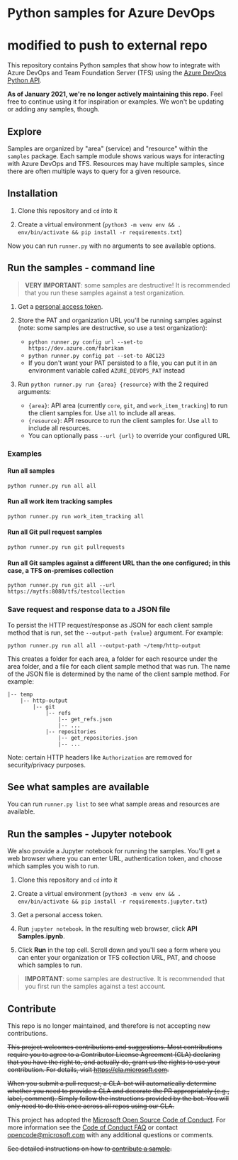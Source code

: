 # Python samples for Azure DevOps
# modified to push to external repo

This repository contains Python samples that show how to integrate with Azure DevOps and Team Foundation Server (TFS) using the [Azure DevOps Python API](https://github.com/Microsoft/azure-devops-python-api).

**As of January 2021, we're no longer actively maintaining this repo.**
Feel free to continue using it for inspiration or examples.
We won't be updating or adding any samples, though.

## Explore

Samples are organized by "area" (service) and "resource" within the `samples` package.
Each sample module shows various ways for interacting with Azure DevOps and TFS.
Resources may have multiple samples, since there are often multiple ways to query for a given resource.

## Installation

1. Clone this repository and `cd` into it

2. Create a virtual environment (`python3 -m venv env && . env/bin/activate && pip install -r requirements.txt`)

Now you can run `runner.py` with no arguments to see available options.

## Run the samples - command line

> **VERY IMPORTANT**: some samples are destructive! It is recommended that you run these samples against a test organization.

1. Get a [personal access token](https://docs.microsoft.com/azure/devops/organizations/accounts/use-personal-access-tokens-to-authenticate?view=azure-devops).

2. Store the PAT and organization URL you'll be running samples against (note: some samples are destructive, so use a test organization):
   * `python runner.py config url --set-to https://dev.azure.com/fabrikam`
   * `python runner.py config pat --set-to ABC123`
   * If you don't want your PAT persisted to a file, you can put it in an environment variable called `AZURE_DEVOPS_PAT` instead

3. Run `python runner.py run {area} {resource}` with the 2 required arguments:
   * `{area}`: API area (currently `core`, `git`, and `work_item_tracking`) to run the client samples for. Use `all` to include all areas.
   * `{resource}`: API resource to run the client samples for. Use `all` to include all resources.
   * You can optionally pass `--url {url}` to override your configured URL

### Examples

#### Run all samples

```
python runner.py run all all
```

#### Run all work item tracking samples

```
python runner.py run work_item_tracking all
```

#### Run all Git pull request samples

```
python runner.py run git pullrequests
```

#### Run all Git samples against a different URL than the one configured; in this case, a TFS on-premises collection

```
python runner.py run git all --url https://mytfs:8080/tfs/testcollection
```

### Save request and response data to a JSON file

To persist the HTTP request/response as JSON for each client sample method that is run, set the `--output-path {value}` argument. For example:

```
python runner.py run all all --output-path ~/temp/http-output
```

This creates a folder for each area, a folder for each resource under the area folder, and a file for each client sample method that was run. The name of the JSON file is determined by the name of the client sample method. For example:

```
|-- temp
    |-- http-output
        |-- git
            |-- refs
                |-- get_refs.json
                |-- ...
            |-- repositories
                |-- get_repositories.json
                |-- ...
```

Note: certain HTTP headers like `Authorization` are removed for security/privacy purposes.

## See what samples are available

You can run `runner.py list` to see what sample areas and resources are available.

## Run the samples - Jupyter notebook

We also provide a Jupyter notebook for running the samples.
You'll get a web browser where you can enter URL, authentication token, and choose which samples you wish to run.

1. Clone this repository and `cd` into it

2. Create a virtual environment (`python3 -m venv env && . env/bin/activate && pip install -r requirements.jupyter.txt`)

3. Get a personal access token.

4. Run `jupyter notebook`. In the resulting web browser, click **API Samples.ipynb**.

5. Click **Run** in the top cell. Scroll down and you'll see a form where you can enter your organization or TFS collection URL, PAT, and choose which samples to run.

> **IMPORTANT**: some samples are destructive. It is recommended that you first run the samples against a test account.

## Contribute

This repo is no longer maintained, and therefore is not accepting new contributions.

~~This project welcomes contributions and suggestions.
Most contributions require you to agree to a Contributor License Agreement (CLA) declaring that you have the right to, and actually do, grant us the rights to use your contribution.
For details, visit https://cla.microsoft.com.~~

~~When you submit a pull request, a CLA-bot will automatically determine whether you need to provide a CLA and decorate the PR appropriately (e.g., label, comment).
Simply follow the instructions provided by the bot.
You will only need to do this once across all repos using our CLA.~~

This project has adopted the [Microsoft Open Source Code of Conduct](https://opensource.microsoft.com/codeofconduct/).
For more information see the [Code of Conduct FAQ](https://opensource.microsoft.com/codeofconduct/faq/) or contact [opencode@microsoft.com](mailto:opencode@microsoft.com) with any additional questions or comments.

~~See detailed instructions on how to [contribute a sample](./contribute.md).~~
